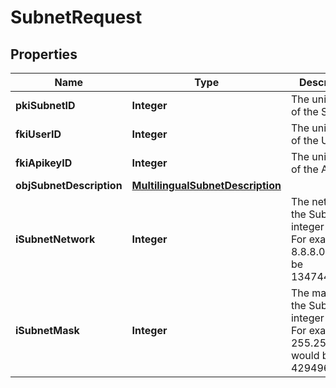 

# SubnetRequest

## Properties

Name | Type | Description | Notes
------------ | ------------- | ------------- | -------------
**pkiSubnetID** | **Integer** | The unique ID of the Subnet |  [optional]
**fkiUserID** | **Integer** | The unique ID of the User |  [optional]
**fkiApikeyID** | **Integer** | The unique ID of the Apikey |  [optional]
**objSubnetDescription** | [**MultilingualSubnetDescription**](MultilingualSubnetDescription.md) |  | 
**iSubnetNetwork** | **Integer** | The network of the Subnet in integer form. For example 8.8.8.0 would be 134744064 | 
**iSubnetMask** | **Integer** | The mask of the Subnet  in integer form. For example 255.255.255.0 would be 4294967040 | 




